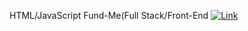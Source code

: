 HTML/JavaScript Fund-Me(Full Stack/Front-End
[![Link](https://www.youtube.com/watch?v=gyMwXuJrbJQ&t=67279s.jpg)](https://www.youtube.com/watch?v=gyMwXuJrbJQ&t=67279s)
